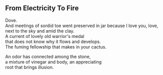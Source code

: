From Electricity To Fire
------------------------
Dove.  
And meetings of sordid toe went preserved in jar because I love you, love, next to the sky and amid the clay.  
A current of lovely old warrior's medal  
that does not know why it flows and develops.  
The fuming fellowship that makes in your cactus.  
  
An odor has connected among the stone,  
a mixture of vinegar and body, an appreciating  
root that brings illusion.  
